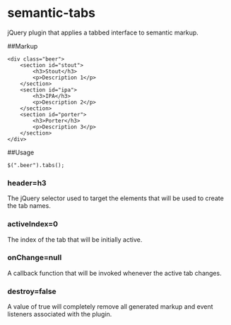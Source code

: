 semantic-tabs
=============

jQuery plugin that applies a tabbed interface to semantic markup.

##Markup
```
<div class="beer">  				
	<section id="stout">
		<h3>Stout</h3>
		<p>Description 1</p>
	</section>
 	<section id="ipa">
  		<h3>IPA</h3>
		<p>Description 2</p>
	</section>
  	<section id="porter">
  		<h3>Porter</h3>
		<p>Description 3</p>
	</section>
</div>
```
##Usage
```
$(".beer").tabs();
```
### header=h3
The jQuery selector used to target the elements that will be used to create the tab names.
### activeIndex=0
The index of the tab that will be initially active.
### onChange=null
A callback function that will be invoked whenever the active tab changes.
### destroy=false
A value of true will completely remove all generated markup and event listeners associated with the plugin.

